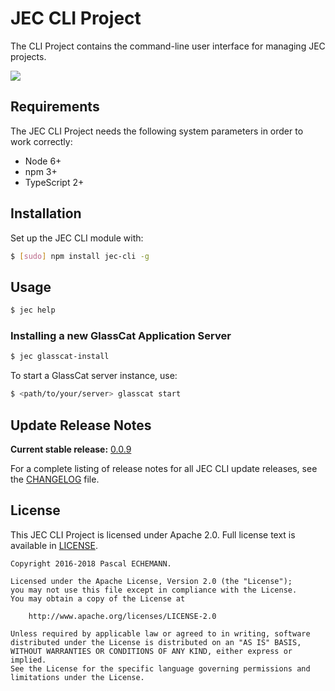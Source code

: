 # JEC CLI Project

The CLI Project contains the command-line user interface for managing JEC projects.

[![][jec-logo]][jec-url]

## Requirements

The JEC CLI Project needs the following system parameters in order to work correctly:

- Node 6+
- npm 3+
- TypeScript 2+

## Installation

Set up the JEC CLI module with:

```bash
$ [sudo] npm install jec-cli -g
```

## Usage

```bash
$ jec help
```

### Installing a new GlassCat Application Server

```bash
$ jec glasscat-install
```

To start a GlassCat server instance, use:

```bash
$ <path/to/your/server> glasscat start
```

## Update Release Notes

**Current stable release:** [0.0.9](CHANGELOG.md#jec-cli-0.0.9)
 
For a complete listing of release notes for all JEC CLI update releases, see the [CHANGELOG](CHANGELOG.md) file. 

## License
This JEC CLI Project is licensed under Apache 2.0. Full license text is available in [LICENSE](LICENSE).

```
Copyright 2016-2018 Pascal ECHEMANN.

Licensed under the Apache License, Version 2.0 (the "License");
you may not use this file except in compliance with the License.
You may obtain a copy of the License at

    http://www.apache.org/licenses/LICENSE-2.0

Unless required by applicable law or agreed to in writing, software
distributed under the License is distributed on an "AS IS" BASIS,
WITHOUT WARRANTIES OR CONDITIONS OF ANY KIND, either express or implied.
See the License for the specific language governing permissions and
limitations under the License.
```

[jec-url]: https://github.com/pechemann/JEC
[jec-logo]: https://raw.githubusercontent.com/pechemann/JEC/master/assets/jec-logos/jec-logo.png